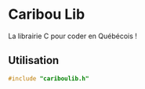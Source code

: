 # Caribou Lib

La librairie C pour coder en Québécois !

## Utilisation

```C
#include "cariboulib.h"
```

